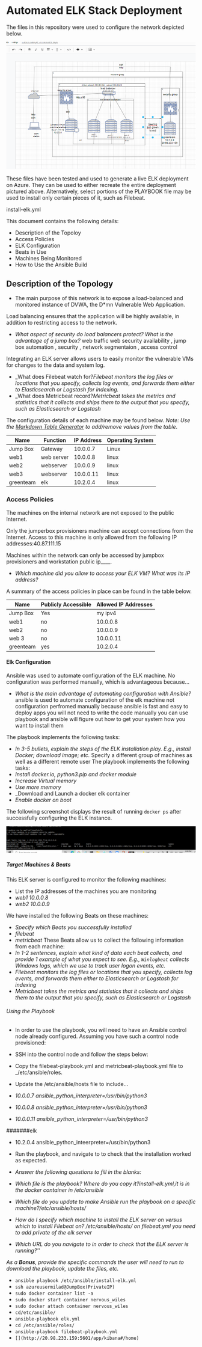 # Automated ELK Stack Deployment

The files in this repository were used to configure the network depicted below.

![Diagram Example](diagrams/diagram2.png)


These files have been tested and used to generate a live ELK deployment on Azure. They can be used to either recreate the entire deployment pictured above. Alternatively, select portions of the PLAYBOOK file may be used to install only certain pieces of it, such as Filebeat.

  install-elk.yml

This document contains the following details:
- Description of the Topoloy
- Access Policies
- ELK Configuration
 - Beats in Use
 - Machines Being Monitored
- How to Use the Ansible Build


## Description of the Topology

- The main purpose of this network is to expose a load-balanced and monitored instance of DVWA, the D*mn Vulnerable Web Application.

Load balancing ensures that the application will be highly available, in addition to restricting access to the network.
-  _What aspect of security do load balancers protect? What is the advantage of a jump box?_
  web traffic web security availability ,
  jump box automation , security , network segmentaion , access control

Integrating an ELK server allows users to easily monitor the vulnerable VMs for changes to the data and system log.

-  _What does Filebeat watch for?_Filebeat monitors the log files or locations that you specify, collects log events, and forwards them either to Elasticsearch or Logstash for indexing._
-  _What does Metricbeat record?_Metricbeat takes the metrics and statistics that it collects and ships them to the output that you specify, such as Elasticsearch or Logstash_	

The configuration details of each machine may be found below.
_Note: Use the [Markdown Table Generator](http://www.tablesgenerator.com/markdown_tables) to add/remove values from the table_.

| Name     | Function | IP Address | Operating System |
|----------|----------|------------|------------------|
| Jump Box | Gateway  | 10.0.0.7   | Linux            |
| web1     |web server| 10.0.0.8   | linux            |
| web2     |webserver | 10.0.0.9   | linux            |
| web3     |webserver | 10.0.0.11  | linux            |
|greenteam | elk      |10.2.0.4    | linux            |

### Access Policies

The machines on the internal network are not exposed to the public Internet. 

Only the jumperbox provisioners machine can accept connections from the Internet. Access to this machine is only allowed from the following IP addresses:40.87.111.15


Machines within the network can only be accessed by jumpbox provisioners and workstation public ip____.
- _Which machine did you allow to access your ELK VM? What was its IP address?_


A summary of the access policies in place can be found in the table below.

| Name     | Publicly Accessible | Allowed IP Addresses |
|----------|---------------------|----------------------|
| Jump Box | Yes                 | my ipv4              |
| web1     | no                  |10.0.0.8              |
| web2     | no                  |10.0.0.9              |
| web 3    |  no                 |10.0.0.11             |
|greenteam | yes                 |10.2.0.4              |


#### Elk Configuration

Ansible was used to automate configuration of the ELK machine. No configuration was performed manually, which is advantageous because...
-  _What is the main advantage of automating configuration with Ansible?_
 ansible is used to automate configuration of the elk machine not configuration perfromed manually because ansible is fast and easy to deploy apps
 you will not need to write the code manually you can use playbook and ansible will figure out how to get your system how you want to install them

The playbook implements the following tasks:
-  _In 3-5 bullets, explain the steps of the ELK installation play. E.g., install Docker; download image; etc._
   Specify a different group of machines as well as a different remote user
The playbook implements the following tasks:
- _Install docker.io, python3.pip and docker module_
- _Increase Virtual memory_
- _Use more memory_
- _Download and Launch a docker elk container
- _Enable docker on boot_


The following screenshot displays the result of running `docker ps` after successfully configuring the ELK instance.

![Diagram Example](diagrams/dockerps.png)

##### Target Machines & Beats
This ELK server is configured to monitor the following machines:
-  List the IP addresses of the machines you are monitoring
-  _web1 10.0.0.8_
-  _web2 10.0.0.9_

We have installed the following Beats on these machines:
- _Specify which Beats you successfully installed_
- _filebeat_
- _metricbeat_
These Beats allow us to collect the following information from each machine:
- _In 1-2 sentences, explain what kind of data each beat collects, and provide 1 example of what you expect to see. E.g., `Winlogbeat` collects Windows logs, which we use to track user logon events, etc._
- _Filebeat monitors the log files or locations that you specify, collects log events, and forwards them either to Elasticsearch or Logstash for indexing_
- _Metricbeat takes the metrics and statistics that it collects and ships them to the output that you specify, such as Elasticsearch or Logstash_

###### Using the Playbook

- In order to use the playbook, you will need to have an Ansible control node already configured. Assuming you have such a control node provisioned: 

- SSH into the control node and follow the steps below:
- Copy the filebeat-playbook.yml and metricbeat-playbook.yml file to _/etc/ansible/roles.
- Update the /etc/ansible/hosts file to include...
- _10.0.0.7 ansible_python_interpreter=/usr/bin/python3_
- _10.0.0.8 ansible_python_interpreter=/usr/bin/python3_
- _10.0.0.11 ansible_python_interpreter=/usr/bin/python3_

#######elk
- 10.2.0.4 ansible_python_inteerpreter=/usr/bin/python3
- Run the playbook, and navigate to __[](http://20.98.233.159:5601/app/kibana#/home)__ to check that the installation worked as expected.

- _Answer the following questions to fill in the blanks:_
- _Which file is the playbook? Where do you copy it?install-elk.yml,it is in the docker container in /etc/ansible_
- _Which file do you update to make Ansible run the playbook on a specific machine?/etc/ansible/hosts/_
- _How do I specify which machine to install the ELK server on versus which to install Filebeat on? /etc/ansible/hosts/ on filebeat.yml you need to add private of the elk server_
- _Which URL do you navigate to in order to check that the ELK server is running?'[](http://20.98.233.159:5601/app/kibana#/home)_'
	
_As a **Bonus**, provide the specific commands the user will need to run to download the playbook, update the files, etc._
- `ansible playbook /etc/ansible/install-elk.yml`
- `ssh azureusermilad@JumpBox(PrivateIP)`
- `sudo docker container list -a`
- `sudo docker start container nervous_wiles`
- `sudo docker attach container nervous_wiles`
- `cd/etc/ansible/`
- `ansible-playbook elk.yml`
- `cd /etc/ansible/roles/`
- `ansible-playbook filebeat-playbook.yml`
- `[](http://20.98.233.159:5601/app/kibana#/home)`
